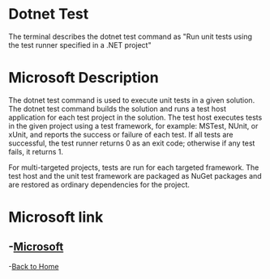 # Dotnet Test

The terminal describes the dotnet test command as "Run unit tests using the test runner specified in a .NET project"

# Microsoft Description

The dotnet test command is used to execute unit tests in a given solution. The dotnet test command builds the solution and runs a test host application for each test project in the solution. The test host executes tests in the given project using a test framework, for example: MSTest, NUnit, or xUnit, and reports the success or failure of each test. If all tests are successful, the test runner returns 0 as an exit code; otherwise if any test fails, it returns 1.

For multi-targeted projects, tests are run for each targeted framework. The test host and the unit test framework are packaged as NuGet packages and are restored as ordinary dependencies for the project.

# Microsoft link

## -[Microsoft](https://docs.microsoft.com/en-us/dotnet/core/tools/dotnet-test)

-[Back to Home](./README.md)
